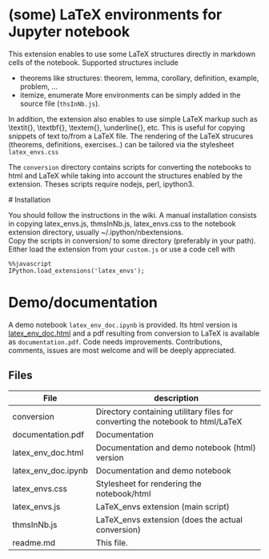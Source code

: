 # (some) LaTeX environments for Jupyter notebook

This extension enables to use some LaTeX structures directly in markdown cells of the notebook. Supported structures include

- theorems like structures: theorem, lemma, corollary, definition, example, problem, ...
- itemize, enumerate
More environments can be simply added in the source file (`thsInNb.js`). 

In addition, the extension also enables to use simple LaTeX markup such as \textit{}, \textbf{}, \textem{}, \underline{}, etc. 
This is useful for copying snippets of text to/from a LaTeX file. 
The rendering of the LaTeX strucures (theorems, definitions, exercises..) can be tailored via the stylesheet `latex_envs.css`

The `conversion` directory contains scripts for converting the notebooks to html and LaTeX while taking into account the structures 
enabled by the extension. Theses scripts require nodejs, perl, ipython3. 

# Installation

You should follow the instructions in the wiki. A manual installation consists in copying latex_envs.js, thmsInNb.js, latex_envs.css to 
the notebook extension directory, usually ~/.ipython/nbextensions.   
Copy the scripts in conversion/ to some directory (preferably in your path).
Either load the extension from your `custom.js` or use a code cell with


	%%javascript
	IPython.load_extensions('latex_envs'); 
	

# Demo/documentation 

A demo notebook `latex_env_doc.ipynb` is provided. Its html version is [latex_env_doc.html](https://rawgit.com/jfbercher/IPython-notebook-extensions/master/testing/latex_envs/latex_env_doc.html) and a pdf resulting 
from conversion to LaTeX is available as `documentation.pdf`. Code needs improvements. 
Contributions, comments, issues are most welcome and will be deeply appreciated. 


## Files 

File 			| description
----------------------- | -----------------------------
conversion		|	Directory containing utilitary files for converting the notebook to html/LaTeX
documentation.pdf	|	Documentation
latex_env_doc.html	|	Documentation and demo notebook (html) version
latex_env_doc.ipynb	|	Documentation and demo notebook
latex_envs.css		|	Stylesheet for rendering the notebook/html
latex_envs.js		|	LaTeX_envs extension (main script)
thmsInNb.js		|	LaTeX_envs extension (does the actual conversion)
readme.md		|	This file.
